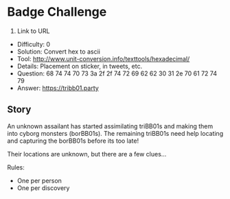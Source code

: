 # Badge Challenge

1. Link to URL
  - Difficulty: 0
  - Solution: Convert hex to ascii
  - Tool: http://www.unit-conversion.info/texttools/hexadecimal/
  - Details: Placement on sticker, in tweets, etc.
  - Question: 68 74 74 70 73 3a 2f 2f 74 72 69 62 62 30 31 2e 70 61 72 74 79
  - Answer: https://tribb01.party

## Story
An unknown assailant has started assimilating triBB01s and making them into cyborg monsters (borBB01s). The remaining triBB01s need help locating and capturing the borBB01s before its too late!

Their locations are unknown, but there are a few clues...

Rules:
- One per person
- One per discovery

